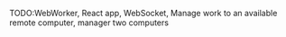 TODO:WebWorker, React app, WebSocket, Manage work to an available remote computer, manager two computers